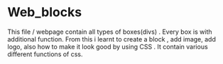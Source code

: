 # Web_blocks
This file / webpage contain all types of boxes(divs) .
Every box is with additional function.
From this i learnt to create a block , add image, add logo, also how to make it look good by using CSS .
It contain various different functions of css.
